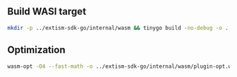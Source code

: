 
## Build WASI target

```bash
mkdir -p ../extism-sdk-go/internal/wasm && tinygo build -no-debug -o ../extism-sdk-go/internal/wasm/plugin.wasm -target=wasi .
```

## Optimization

```bash
wasm-opt -O4 --fast-math -o ../extism-sdk-go/internal/wasm/plugin-opt.wasm ../extism-sdk-go/internal/wasm/plugin.wasm
```